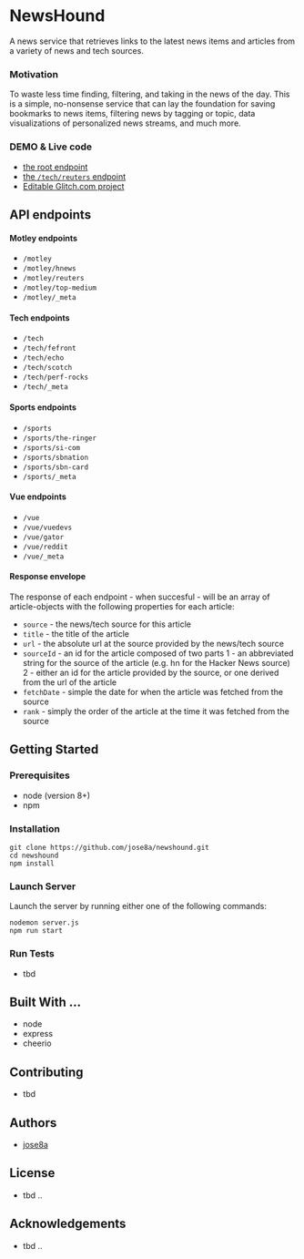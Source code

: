 # NewsHound
A news service that retrieves links to the latest news items and articles from a variety of news and tech sources.

### Motivation
To waste less time finding, filtering, and taking in the news of the day.  This is a simple, no-nonsense service that can lay the foundation for saving bookmarks to news items, filtering news by tagging or topic, data visualizations of personalized news streams, and much more.


### DEMO & Live code
  * [the root endpoint](https://newshound.glitch.me/)
  * [the `/tech/reuters` endpoint](https://newshound.glitch.me/motley/reuters)
  * [Editable Glitch.com project](https://glitch.com/edit/#!/newshound?path=README.md:1:0)


## API endpoints
#### Motley endpoints
  * `/motley`
  * `/motley/hnews`
  * `/motley/reuters`
  * `/motley/top-medium`
  * `/motley/_meta`


#### Tech endpoints
  * `/tech`
  * `/tech/fefront`
  * `/tech/echo`
  * `/tech/scotch`
  * `/tech/perf-rocks`
  * `/tech/_meta`


#### Sports endpoints
  * `/sports`
  * `/sports/the-ringer`
  * `/sports/si-com`
  * `/sports/sbnation`
  * `/sports/sbn-card`
  * `/sports/_meta`


#### Vue endpoints
  * `/vue`
  * `/vue/vuedevs`
  * `/vue/gator`
  * `/vue/reddit`
  * `/vue/_meta`


#### Response envelope
The response of each endpoint - when succesful - will be an array of article-objects with the following properties for each article:

  * `source` - the news/tech source for this article
  * `title` - the title of the article
  * `url` - the absolute url at the source provided by the news/tech source
  * `sourceId` - an id for the article composed of two parts
    1 - an abbreviated string for the source of the article (e.g. hn for the Hacker News source)
    2 - either an id for the article provided by the source, or one derived from the url of the article
  * `fetchDate` - simple the date for when the article was fetched from the source
  * `rank` - simply the order of the article at the time it was fetched from the source


## Getting Started
### Prerequisites
  * node (version 8+)
  * npm


### Installation

    git clone https://github.com/jose8a/newshound.git
    cd newshound
    npm install


### Launch Server
Launch the server by running either one of the following commands:

    nodemon server.js
    npm run start


### Run Tests
  * tbd


## Built With ...
  * node
  * express
  * cheerio


## Contributing
  * tbd


## Authors
  * [jose8a](https://github.com/jose8a)


## License
  * tbd ..


## Acknowledgements
  * tbd ..

